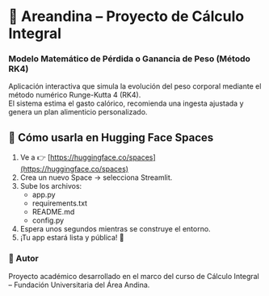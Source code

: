 # 💚 Areandina – Proyecto de Cálculo Integral

### Modelo Matemático de Pérdida o Ganancia de Peso (Método RK4)

Aplicación interactiva que simula la evolución del peso corporal mediante el método numérico Runge-Kutta 4 (RK4).  
El sistema estima el gasto calórico, recomienda una ingesta ajustada y genera un plan alimenticio personalizado.

## 🚀 Cómo usarla en Hugging Face Spaces

1. Ve a 👉 [https://huggingface.co/spaces](https://huggingface.co/spaces)
2. Crea un nuevo Space → selecciona Streamlit.
3. Sube los archivos:
   - app.py
   - requirements.txt
   - README.md
   - config.py
4. Espera unos segundos mientras se construye el entorno.
5. ¡Tu app estará lista y pública! 🎉

### 🧠 Autor
Proyecto académico desarrollado en el marco del curso de Cálculo Integral – Fundación Universitaria del Área Andina.

